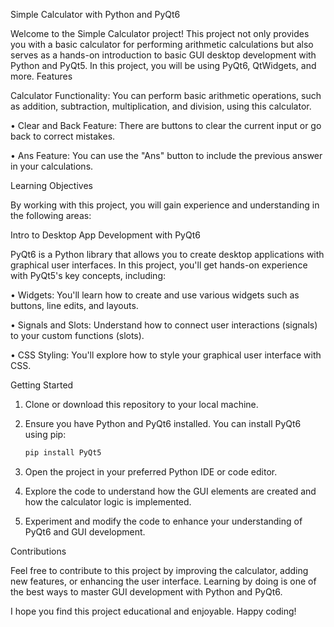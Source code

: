 Simple Calculator with Python and PyQt6

Welcome to the Simple Calculator project! This project not only provides you with a basic calculator for performing arithmetic calculations but also serves as a hands-on introduction to basic GUI desktop development with Python and PyQt5. In this project, you will be using PyQt6, QtWidgets, and more.
Features

Calculator Functionality: You can perform basic arithmetic operations, such as addition, subtraction, multiplication, and division, using this calculator.

•	Clear and Back Feature: There are buttons to clear the current input or go back to correct mistakes.

•	Ans Feature: You can use the "Ans" button to include the previous answer in your calculations.

Learning Objectives

By working with this project, you will gain experience and understanding in the following areas:

Intro to Desktop App Development with PyQt6

PyQt6 is a Python library that allows you to create desktop applications with graphical user interfaces. In this project, you'll get hands-on experience with PyQt5's key concepts, including:

•	Widgets: You'll learn how to create and use various widgets such as buttons, line edits, and layouts.

•	Signals and Slots: Understand how to connect user interactions (signals) to your custom functions (slots).

•	CSS Styling: You'll explore how to style your graphical user interface with CSS.

Getting Started

1. Clone or download this repository to your local machine.

2. Ensure you have Python and PyQt6 installed. You can install PyQt6 using pip:

   ```bash
   pip install PyQt5
   ```

3. Open the project in your preferred Python IDE or code editor.

4. Explore the code to understand how the GUI elements are created and how the calculator logic is implemented.

5. Experiment and modify the code to enhance your understanding of PyQt6 and GUI development.

Contributions

Feel free to contribute to this project by improving the calculator, adding new features, or enhancing the user interface. Learning by doing is one of the best ways to master GUI development with Python and PyQt6.

I hope you find this project educational and enjoyable. Happy coding!


